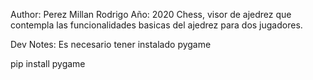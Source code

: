 Author: Perez Millan Rodrigo
Año: 2020
Chess, visor de ajedrez que contempla las funcionalidades basicas del ajedrez para dos jugadores.


Dev Notes:
Es necesario tener instalado pygame

pip install pygame
